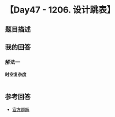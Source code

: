 # 【Day47 - 1206. 设计跳表】

## 题目描述

> 

## 我的回答

### 解法一

#### 时空复杂度

```js

```



## 参考回答

- [官方题解](https://github.com/leetcode-pp/91alg-1/issues/74#issuecomment-660018285)